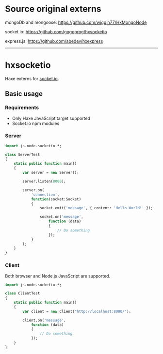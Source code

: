 # Source original externs

mongoDb and mongoose: <https://github.com/wiggin77/HxMongoNode>

socket.io: <https://github.com/gogoprog/hxsocketio>

express.js: <https://github.com/abedev/hxexpress>


-----

# hxsocketio

Haxe externs for [socket.io](socket.io).

## Basic usage

### Requirements

  * Only Haxe JavaScript target supported
  * Socket.io npm modules

### Server

```haxe
import js.node.socketio.*;

class ServerTest
{
    static public function main()
    {
        var server = new Server();

        server.listen(8000);

        server.on(
            'connection',
            function(socket:Socket)
            {
                socket.emit('message', { content: 'Hello World!' });

                socket.on('message',
                    function (data)
                    {
                        // Do something
                    });
            }
        );
    }
}
```

### Client

Both browser and Node.js JavaScript are supported.

```haxe
import js.node.socketio.*;

class ClientTest
{
    static public function main()
    {
        var client = new Client("http://localhost:8000/");

        client.on('message',
            function (data)
            {
                // Do something
            });
    }
}
```